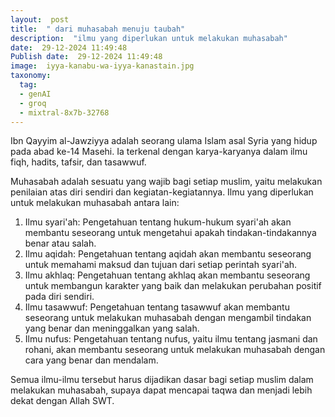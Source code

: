 ```yaml
---
layout:  post
title:  " dari muhasabah menuju taubah"
description:  "ilmu yang diperlukan untuk melakukan muhasabah"
date:  29-12-2024 11:49:48
Publish date:  29-12-2024 11:49:48
image:  iyya-kanabu-wa-iyya-kanastain.jpg
taxonomy:
  tag:
  - genAI
  - groq
  - mixtral-8x7b-32768
---
```

Ibn Qayyim al-Jawziyya adalah seorang ulama Islam asal Syria yang hidup pada abad ke-14 Masehi. Ia terkenal dengan karya-karyanya dalam ilmu fiqh, hadits, tafsir, dan tasawwuf.

Muhasabah adalah sesuatu yang wajib bagi setiap muslim, yaitu melakukan penilaian atas diri sendiri dan kegiatan-kegiatannya. Ilmu yang diperlukan untuk melakukan muhasabah antara lain:

1. Ilmu syari'ah: Pengetahuan tentang hukum-hukum syari'ah akan membantu seseorang untuk mengetahui apakah tindakan-tindakannya benar atau salah.
2. Ilmu aqidah: Pengetahuan tentang aqidah akan membantu seseorang untuk memahami maksud dan tujuan dari setiap perintah syari'ah.
3. Ilmu akhlaq: Pengetahuan tentang akhlaq akan membantu seseorang untuk membangun karakter yang baik dan melakukan perubahan positif pada diri sendiri.
4. Ilmu tasawwuf: Pengetahuan tentang tasawwuf akan membantu seseorang untuk melakukan muhasabah dengan mengambil tindakan yang benar dan meninggalkan yang salah.
5. Ilmu nufus: Pengetahuan tentang nufus, yaitu ilmu tentang jasmani dan rohani, akan membantu seseorang untuk melakukan muhasabah dengan cara yang benar dan mendalam.

Semua ilmu-ilmu tersebut harus dijadikan dasar bagi setiap muslim dalam melakukan muhasabah, supaya dapat mencapai taqwa dan menjadi lebih dekat dengan Allah SWT.